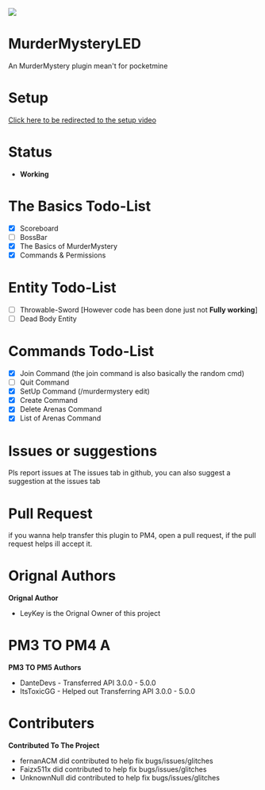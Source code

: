 <a align="center"><img src="https://raw.githubusercontent.com/DanteDEVS/MurderMysteryLED/main/additional/icon.png"></img></a>
# MurderMysteryLED
An MurderMystery plugin mean't for pocketmine
# Setup
[Click here to be redirected to the setup video](https://youtu.be/WtCOuMJkXbI)
# Status
- **Working**

# The Basics Todo-List
- [X] Scoreboard
- [ ] BossBar
- [X] The Basics of MurderMystery
- [X] Commands & Permissions
# Entity Todo-List
- [ ] Throwable-Sword [However code has been done just not **Fully working**]
- [ ] Dead Body Entity
# Commands Todo-List
- [X] Join Command (the join command is also basically the random cmd)
- [ ] Quit Command 
- [X] SetUp Command (/murdermystery edit)
- [X] Create Command
- [X] Delete Arenas Command
- [X] List of Arenas Command 
# Issues or suggestions
Pls report issues at The issues tab in github, you can also suggest a suggestion at the issues tab
# Pull Request
if you wanna help transfer this plugin to PM4, open a pull request, if the pull request helps ill accept it.
# Orignal Authors
**Orignal Author**
- LeyKey is the Orignal Owner of this project
# PM3 TO PM4 A
**PM3 TO PM5 Authors**
- DanteDevs - Transferred API 3.0.0 - 5.0.0
- ItsToxicGG - Helped out Transferring API 3.0.0 - 5.0.0
# Contributers
**Contributed To The Project**
- fernanACM did contributed to help fix bugs/issues/glitches
- Faizx511x did contributed to help fix bugs/issues/glitches
- UnknownNull did contributed to help fix bugs/issues/glitches
